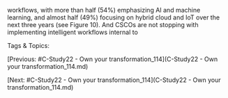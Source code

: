 workflows, with more than half (54%) emphasizing 
AI and machine learning, and almost half (49%) 
focusing on hybrid cloud and IoT over the next three 
years (see Figure 10). And CSCOs are not stopping 
with implementing intelligent workflows internal to 

   Tags & Topics:
   

[Previous: #C-Study22 - Own your transformation_114](C-Study22 - Own your transformation_114.md)

[Next: #C-Study22 - Own your transformation_114](C-Study22 - Own your transformation_114.md)